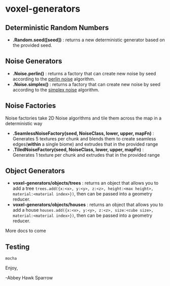 voxel-generators
================

Deterministic Random Numbers
----------------------------
- **.Random.seed([seed])** : returns a new deterministic generator based on the provided seed.

Noise Generators
----------------
- **.Noise.perlin()** : returns a factory that can create new noise by seed according to the [perlin noise](https://en.wikipedia.org/wiki/Perlin_noise) algorithm.
- **.Noise.simplex()** : returns a factory that can create new noise by seed according to the [simplex noise](https://en.wikipedia.org/wiki/Simplex_noise) algorithm.

Noise Factories
---------------
Noise factories take 2D Noise algorithms and tile them across the map in a deterministic way

- **.SeamlessNoiseFactory(seed, NoiseClass, lower, upper, mapFn)** : Generates 5 textures per chunk and blends them to create seamless edges(**within** a single biome) and extrudes that in the provided range
- **.TiledNoiseFactory(seed, NoiseClass, lower, upper, mapFn)** : Generates 1 texture per chunk and extrudes that in the provided range

Object Generators
-----------------
- **voxel-generators/objects/trees** : returns an object that allows you to add a tree `trees.add({x:<x>, y:<y>, z:<z>, height:<max height>, material:<material index>})`, then can be passed into a geometry reducer.
- **voxel-generators/objects/houses** : returns an object that allows you to add a house `houses.add({x:<x>, y:<y>, z:<z>, size:<cube size>, material:<material index>})`, then can be passed into a geometry reducer.

More docs to come

Testing
-------

    mocha

Enjoy,

 -Abbey Hawk Sparrow
